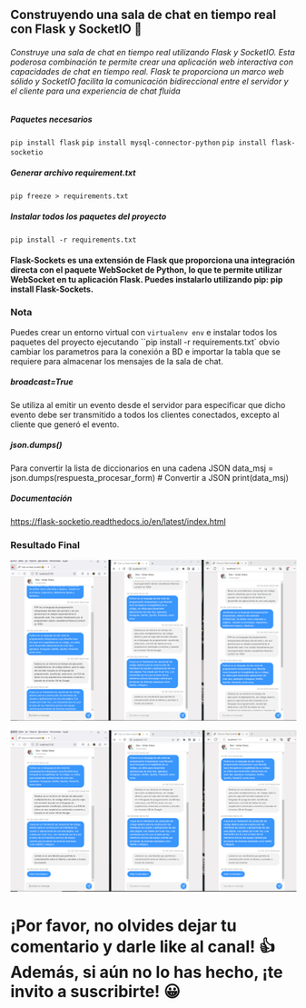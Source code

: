 ## Construyendo una sala de chat en tiempo real con Flask y SocketIO 🐍

###### Construye una sala de chat en tiempo real utilizando Flask y SocketIO. Esta poderosa combinación te permite crear una aplicación web interactiva con capacidades de chat en tiempo real. Flask te proporciona un marco web sólido y SocketIO facilita la comunicación bidireccional entre el servidor y el cliente para una experiencia de chat fluida

##### Paquetes necesarios

`pip install flask`
`pip install mysql-connector-python`
`pip install flask-socketio`

##### Generar archivo requirement.txt

`pip freeze > requirements.txt`

##### Instalar todos los paquetes del proyecto

`pip install -r requirements.txt`

#### Flask-Sockets es una extensión de Flask que proporciona una integración directa con el paquete WebSocket de Python, lo que te permite utilizar WebSocket en tu aplicación Flask. Puedes instalarlo utilizando pip: pip install Flask-Sockets.

### Nota

Puedes crear un entorno virtual con `virtualenv env` e instalar todos los paquetes del proyecto ejecutando ``pip install -r requirements.txt`
obvio cambiar los parametros para la conexión a BD e importar la tabla que se requiere para almacenar los mensajes de la sala de chat.

##### broadcast=True

Se utiliza al emitir un evento desde el servidor para especificar
que dicho evento debe ser transmitido a todos los clientes conectados,
excepto al cliente que generó el evento.

##### json.dumps()

Para convertir la lista de diccionarios en una cadena JSON
data_msj = json.dumps(respuesta_procesar_form) # Convertir a JSON
print(data_msj)

##### Documentación

https://flask-socketio.readthedocs.io/en/latest/index.html

### Resultado Final

![](https://raw.githubusercontent.com/urian121/imagenes-proyectos-github/master/portada_flask-socketio__chat_urian_viera.PNG)

![](https://raw.githubusercontent.com/urian121/imagenes-proyectos-github/master/portada_flask_socketio_urian_viera.PNG)

# ¡Por favor, no olvides dejar tu comentario y darle like al canal! 👍 Además, si aún no lo has hecho, ¡te invito a suscribirte! 😀
